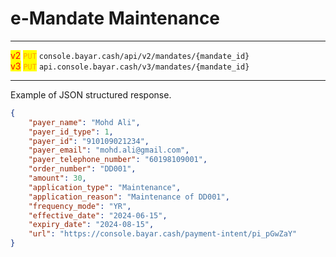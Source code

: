 # e-Mandate Maintenance

***

<mark style="color:red;">v2</mark>  <mark style="color:orange;">`PUT`</mark>  `console.bayar.cash/api/v2/mandates/{mandate_id}`\
<mark style="color:red;">v3</mark>  <mark style="color:orange;">`PUT`</mark>  `api.console.bayar.cash/v3/mandates/{mandate_id}`

***



Example of JSON structured response.



```json
{
    "payer_name": "Mohd Ali",
    "payer_id_type": 1,
    "payer_id": "910109021234",
    "payer_email": "mohd.ali@gmail.com",
    "payer_telephone_number": "60198109001",
    "order_number": "DD001",
    "amount": 30,
    "application_type": "Maintenance",
    "application_reason": "Maintenance of DD001",
    "frequency_mode": "YR",
    "effective_date": "2024-06-15",
    "expiry_date": "2024-08-15",
    "url": "https://console.bayar.cash/payment-intent/pi_pGwZaY"
}
```

